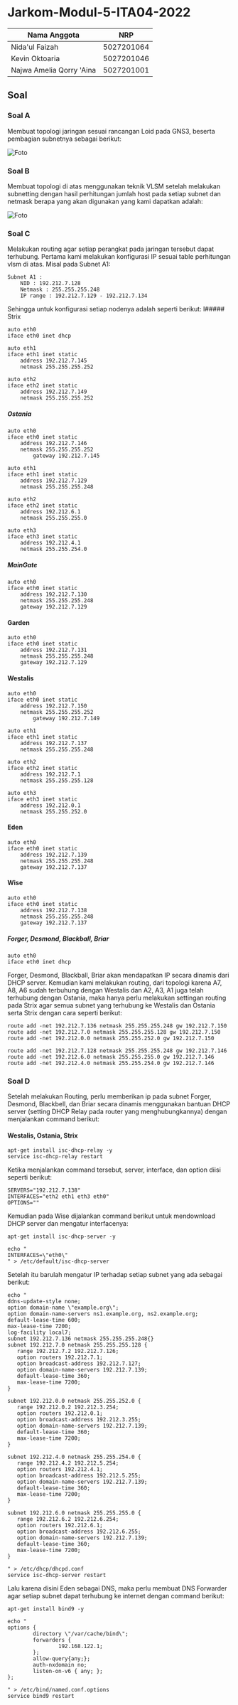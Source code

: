 # Jarkom-Modul-5-ITA04-2022
Nama Anggota | NRP
------------------- | --------------		
Nida'ul Faizah | 5027201064
Kevin Oktoaria | 5027201046
Najwa Amelia Qorry 'Aina | 5027201001

## Soal
### Soal A
Membuat topologi jaringan sesuai rancangan Loid pada GNS3, beserta pembagian subnetnya sebagai berikut:

![Foto](./img/topo.png)

### Soal B
Membuat topologi di atas menggunakan teknik VLSM setelah melakukan subnetting dengan hasil perhitungan jumlah host pada setiap subnet dan netmask berapa yang akan digunakan yang kami dapatkan adalah:

![Foto](./img/vlsm.png)

### Soal C
Melakukan routing agar setiap perangkat pada jaringan tersebut dapat terhubung. Pertama kami melakukan konfigurasi IP sesuai table perhitungan vlsm di atas. Misal pada Subnet A1:
```
Subnet A1 : 
    NID : 192.212.7.128
    Netmask : 255.255.255.248
    IP range : 192.212.7.129 - 192.212.7.134
```
Sehingga untuk konfigurasi setiap nodenya adalah seperti berikut:
I##### Strix
```
auto eth0
iface eth0 inet dhcp

auto eth1
iface eth1 inet static
	address 192.212.7.145
	netmask 255.255.255.252

auto eth2
iface eth2 inet static
	address 192.212.7.149
	netmask 255.255.255.252
```
##### Ostania
```
auto eth0
iface eth0 inet static
	address 192.212.7.146
	netmask 255.255.255.252
        gateway 192.212.7.145

auto eth1
iface eth1 inet static
	address 192.212.7.129
	netmask 255.255.255.248

auto eth2
iface eth2 inet static
	address 192.212.6.1
	netmask 255.255.255.0

auto eth3
iface eth3 inet static
	address 192.212.4.1
	netmask 255.255.254.0
```
##### MainGate
```
auto eth0
iface eth0 inet static
	address 192.212.7.130
	netmask 255.255.255.248
    gateway 192.212.7.129
```
#### Garden
```
auto eth0
iface eth0 inet static
	address 192.212.7.131
	netmask 255.255.255.248
    gateway 192.212.7.129
```
#### Westalis
```
auto eth0
iface eth0 inet static
	address 192.212.7.150
	netmask 255.255.255.252
        gateway 192.212.7.149

auto eth1
iface eth1 inet static
	address 192.212.7.137
	netmask 255.255.255.248

auto eth2
iface eth2 inet static
	address 192.212.7.1
	netmask 255.255.255.128

auto eth3
iface eth3 inet static
	address 192.212.0.1
	netmask 255.255.252.0
```
#### Eden
```
auto eth0
iface eth0 inet static
	address 192.212.7.139
	netmask 255.255.255.248
    gateway 192.212.7.137
```
#### Wise
```
auto eth0
iface eth0 inet static
	address 192.212.7.138
	netmask 255.255.255.248
    gateway 192.212.7.137
```
##### Forger, Desmond, Blackball, Briar
```
auto eth0
iface eth0 inet dhcp
```

Forger, Desmond, Blackball, Briar akan mendapatkan IP secara dinamis dari DHCP server. Kemudian kami melakukan routing, dari topologi karena A7, A8, A6 sudah terbuhung dengan Westalis dan A2, A3, A1 juga telah terhubung dengan Ostania, maka hanya perlu melakukan settingan routing pada Strix agar semua subnet yang terhubung ke Westalis dan Ostania serta Strix dengan cara seperti berikut:
```
route add -net 192.212.7.136 netmask 255.255.255.248 gw 192.212.7.150
route add -net 192.212.7.0 netmask 255.255.255.128 gw 192.212.7.150
route add -net 192.212.0.0 netmask 255.255.252.0 gw 192.212.7.150

route add -net 192.212.7.128 netmask 255.255.255.248 gw 192.212.7.146
route add -net 192.212.6.0 netmask 255.255.255.0 gw 192.212.7.146
route add -net 192.212.4.0 netmask 255.255.254.0 gw 192.212.7.146
```

### Soal D
Setelah melakukan Routing, perlu memberikan ip pada subnet Forger, Desmond, Blackbell, dan Briar secara dinamis menggunakan bantuan DHCP server (setting DHCP Relay pada router yang menghubungkannya) dengan menjalankan command berikut:
#### Westalis, Ostania, Strix
```
apt-get install isc-dhcp-relay -y
service isc-dhcp-relay restart
```

Ketika menjalankan command tersebut, server, interface, dan option diisi seperti berikut:
```
SERVERS="192.212.7.138"
INTERFACES="eth2 eth1 eth3 eth0"
OPTIONS=""
```

Kemudian pada Wise dijalankan command berikut untuk mendownload DHCP server dan mengatur interfacenya:
```
apt-get install isc-dhcp-server -y

echo "
INTERFACES=\"eth0\"
" > /etc/default/isc-dhcp-server
```

Setelah itu barulah mengatur IP terhadap setiap subnet yang ada sebagai berikut:
```
echo "
ddns-update-style none;
option domain-name \"example.org\";
option domain-name-servers ns1.example.org, ns2.example.org;
default-lease-time 600;
max-lease-time 7200;
log-facility local7;
subnet 192.212.7.136 netmask 255.255.255.248{}
subnet 192.212.7.0 netmask 255.255.255.128 {
   range 192.212.7.2 192.212.7.126;
   option routers 192.212.7.1;
   option broadcast-address 192.212.7.127;
   option domain-name-servers 192.212.7.139;
   default-lease-time 360;
   max-lease-time 7200;
}

subnet 192.212.0.0 netmask 255.255.252.0 {
   range 192.212.0.2 192.212.3.254;
   option routers 192.212.0.1;
   option broadcast-address 192.212.3.255;
   option domain-name-servers 192.212.7.139;
   default-lease-time 360;
   max-lease-time 7200;
}

subnet 192.212.4.0 netmask 255.255.254.0 {
   range 192.212.4.2 192.212.5.254;
   option routers 192.212.4.1;
   option broadcast-address 192.212.5.255;
   option domain-name-servers 192.212.7.139;
   default-lease-time 360;
   max-lease-time 7200;
}

subnet 192.212.6.0 netmask 255.255.255.0 {
   range 192.212.6.2 192.212.6.254;
   option routers 192.212.6.1;
   option broadcast-address 192.212.6.255;
   option domain-name-servers 192.212.7.139;
   default-lease-time 360;
   max-lease-time 7200;
}

" > /etc/dhcp/dhcpd.conf
service isc-dhcp-server restart
```

Lalu karena disini Eden sebagai DNS, maka perlu membuat DNS Forwarder agar setiap subnet dapat terhubung ke internet dengan command berikut:

```
apt-get install bind9 -y

echo "
options {
        directory \"/var/cache/bind\";
        forwarders {
                192.168.122.1;
        };
        allow-query{any;};
        auth-nxdomain no;
        listen-on-v6 { any; };
};

" > /etc/bind/named.conf.options
service bind9 restart
```
